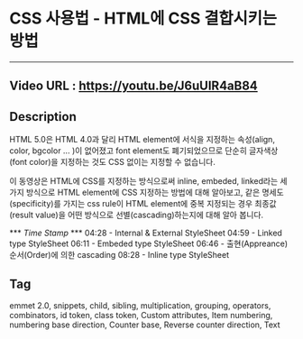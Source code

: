 # CSS 사용법 - HTML에 CSS 결합시키는 방법
---
## Video URL : https://youtu.be/J6uUIR4aB84

## Description
HTML 5.0은 HTML 4.0과 달리 HTML element에 서식을 지정하는 속성(align, color, bgcolor ... )이 없어졌고 font element도 폐기되었으므로 단순히 글자색상(font color)을 지정하는 것도 CSS 없이는  지정할 수 없습니다.

이 동영상은 HTML에 CSS를 지정하는 방식으로써 inline, embeded, linked라는 세가지 방식으로 HTML element에 CSS 지정하는 방법에 대해 알아보고, 같은 명세도(specificity)를 가지는 css rule이 HTML element에 중복 지정되는 경우 최종값(result value)을 어떤 방식으로 선별(cascading)하는지에 대해 알아 봅니다.

*** *Time Stamp* ***
04:28 - Internal & External StyleSheet
04:59 - Linked type StyleSheet
06:11 - Embeded type StyleSheet
06:46 - 출현(Appreance) 순서(Order)에 의한 cascading
08:28 - Inline type StyleSheet

## Tag
emmet 2.0, snippets, child, sibling, multiplication, grouping, operators, combinators, id token, class token, Custom attributes, Item numbering,
numbering base direction, Counter base, Reverse counter direction, Text
